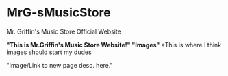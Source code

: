 # MrG-sMusicStore
Mr. Griffin's Music Store Official Website

<!Doctype>
<html>
  <strong>
    "This is Mr.Griffin's Music Store Website!"
  </strong>
  
  
  <strong>
  "Images"
  </strong>
  *This is where I think images should start my dudes
  <p>
  "Image/Link to new page desc. here."
  
  
  </html>
